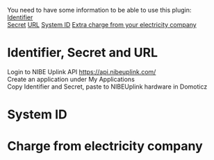 You need to have some information to be able to use this plugin:  
[Identifier](https://github.com/flopp999/NIBEUplink-Domoticz/blob/main/README.md#Identifier,-Secret-and-URL)  
[Secret](https://github.com/flopp999/NIBEUplink-Domoticz/blob/main/README.md#Identifier,-Secret-and-URL)
[URL](https://github.com/flopp999/NIBEUplink-Domoticz/blob/main/README.md#Identifier,-Secret-and-URL)
[System ID](https://github.com/flopp999/NIBEUplink-Domoticz/blob/main/README.md#System-ID)
[Extra charge from your electricity company](https://github.com/flopp999/NIBEUplink-Domoticz/blob/main/README.md#Charge-from-electricity-company)


# Identifier, Secret and URL
Login to NIBE Uplink API https://api.nibeuplink.com/  
Create an application under My Applications  
Copy Identifier and Secret, paste to NIBEUplink hardware in Domoticz  

# System ID

# Charge from electricity company
